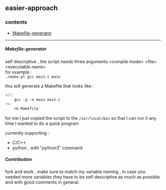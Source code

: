 
## easier-approach

### contents
* [Makefile-generator](https://github.com/abdulwahab-alobaid-2191115290/easier-approach/tree/main/Makefile_Generator)

---
##### Makefile-generator  
  
self descriptive , the script needs three arguments \<compile mode\> \<file\> \<executable name\>  
for example :  
`./make.pl gcc main.c main`  

this will generate a Makefile that looks like :  
  
```makefile
all:
	gcc -g -o main main.c
rm:
	rm Makefile
```
for me I just copied the script to the `/usr/local/bin` so that I can run it any time I wanted to do a quick program  
  
currently supporting :
* C/C++
* python , with "python3" command


##### Contribution  
  
fork and work , make sure to match my variable naming , in case you needed more variables they have to be self descriptive as much as possible  
and with good comments in general.
